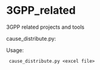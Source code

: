 # 3GPP_related
3GPP related projects and tools

cause_distribute.py:

Usage:

     cause_distribute.py <excel file>
